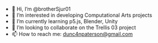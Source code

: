- 👋 Hi, I’m @brotherSjur01
- 👀 I’m interested in developing Computational Arts projects
- 🌱 I’m currently learning p5.js, Blender, Unity
- 💞️ I’m looking to collaborate on the Trellis 03 project
- 📫 How to reach me: dunc4npaterson@gmail.com

<!---
brotherSjur01/brotherSjur01 is a ✨ special ✨ repository because its `README.md` (this file) appears on your GitHub profile.
You can click the Preview link to take a look at your changes.
--->
